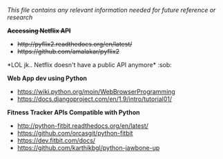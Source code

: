 *This file contains any relevant information needed for future reference or research*

<s> **Accessing Netflix API** </s>
<ul>
<li><s> http://pyflix2.readthedocs.org/en/latest/ </s> </li> 
<li><s> https://github.com/amalakar/pyflix2 </s> </li>
</ul>
*LOL jk.. Netflix doesn't have a public API anymore* :sob:



**Web App dev using Python**
* https://wiki.python.org/moin/WebBrowserProgramming
* https://docs.djangoproject.com/en/1.9/intro/tutorial01/

**Fitness Tracker APIs Compatible with Python**
* http://python-fitbit.readthedocs.org/en/latest/
* https://github.com/orcasgit/python-fitbit
* https://dev.fitbit.com/docs/
* https://github.com/karthikbgl/python-jawbone-up
